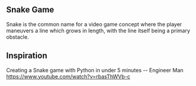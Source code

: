 ## Snake Game

Snake is the common name for a video game concept where the player maneuvers a line which grows in length, with the line itself being a primary obstacle.

## Inspiration

Creating a Snake game with Python in under 5 minutes -- Engineer Man
https://www.youtube.com/watch?v=rbasThWVb-c

